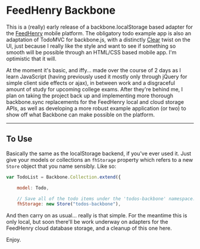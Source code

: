 # FeedHenry Backbone

This is a (really) early release of a backbone.localStorage based adapter for
the [FeedHenry](http://feedhenry.com/) mobile platform. The obligatory todo example app is also an
adaptation of TodoMVC for backbone.js, with a distinctly [Clear](http://www.realmacsoftware.com/clear/) twist on the UI,
just because I really like the style and want to see if something so smooth will
be possible through an HTML/CSS based mobile app. I'm optimistic that it will.

At the moment it's basic, and iffy... made over the course of 2 days as I learn
JavaScript (having previously used it mostly only through jQuery for simple
client side effects or ajax), in between work and a disgraceful amount of study
for upcoming college exams. After they're behind me, I plan on taking the
project back up and implementing more thorough backbone.sync replacements for
the FeedHenry local and cloud storage APIs, as well as developing a more robust
example application (or two) to show off what Backbone can make possible on the
platform.

---

## To Use

Basically the same as the localStorage backend, if you've ever used it. Just
give your models or collections an `fhStorage` property which refers to a new
`Store` object that you name sensibly. Like so:

```javascript
var TodoList = Backbone.Collection.extend({

    model: Todo,

    // Save all of the todo items under the 'todos-backbone' namespace.
    fhStorage: new Store("todos-backbone"),
````

And then carry on as usual... really is that simple. For the meantime this is
only local, but soon there'll be work underway on adapters for the FeedHenry
cloud database storage, and a cleanup of this one here.

Enjoy.
